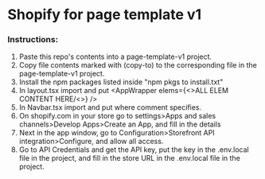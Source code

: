 <h1>Shopify for page template v1</h1>
<h3>Instructions:</h3>

1. Paste this repo's contents into a page-template-v1 project.
2. Copy file contents marked with (copy-to) to the corresponding file in the page-template-v1 project.
3. Install the npm packages listed inside "npm pkgs to install.txt"
4. In layout.tsx import and put <AppWrapper elems={<>ALL ELEM CONTENT HERE/<>} />
5. In Navbar.tsx import and put <Cart /> where comment specifies.
6. On shopify.com in your store go to settings>Apps and sales channels>Develop Apps>Create an App, and fill in the details
7. Next in the app window, go to Configuration>Storefront API integration>Configure, and allow all access.
8. Go to API Credentials and get the API key, put the key in the .env.local file in the project, and fill in the store URL in the .env.local file in the project.
